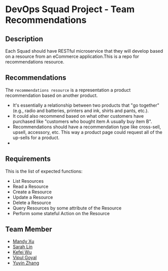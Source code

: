 # DevOps Squad Project - Team Recommendations

## Description
Each Squad should have RESTful microservice that they will develop based on a resource from an eCommerce application.This is a repo for recommendations resource.

## Recommendations
The `recommendations resource` is a representation a product recommendation based on another product. 
* It's essentially a relationship between two products that "go together" (e.g., radio and batteries, printers and ink, shirts and pants, etc.). 
* It could also recommend based on what other customers have purchased like "customers who bought item A usually buy item B". 
* Recommendations should have a recommendation type like cross-sell, upsell, accessory, etc. This way a product page could request all of the up-sells for a product.
* 
## Requirements 
This is the list of expected functions:

* List Resources
* Read a Resource
* Create a Resource
* Update a Resource
* Delete a Resource
* Query Resources by some attribute of the Resource
* Perform some stateful Action on the Resource

## Team Member
* [Mandy Xu](https://github.com/mandy-cmd)
* [Sarah Lin](https://github.com/procrasprincess)
* [Kefei Wu](https://github.com/Aurora1024)
* [Vipul Goyal](https://github.com/vg2134)
* [Yuyin Zhang](https://github.com/zyy9871)

